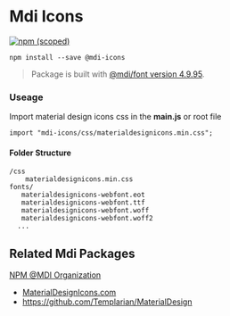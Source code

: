 # Mdi Icons

[![npm (scoped)](https://img.shields.io/badge/npm-v1.0.0-green)](https://www.npmjs.com/package/mdi-icons)
```
npm install --save @mdi-icons
```

> Package is built with [@mdi/font version 4.9.95](https://github.com/Templarian/MaterialDesign-Webfont).



### Useage
Import material design icons css in the **main.js** or root file
```
import "mdi-icons/css/materialdesignicons.min.css";
```


#### Folder Structure

```text
/css
    materialdesignicons.min.css
fonts/
   materialdesignicons-webfont.eot
   materialdesignicons-webfont.ttf
   materialdesignicons-webfont.woff
   materialdesignicons-webfont.woff2
  ...
```


## Related Mdi Packages

[NPM @MDI Organization](https://npmjs.com/org/mdi)

- [MaterialDesignIcons.com](https://materialdesignicons.com)
- https://github.com/Templarian/MaterialDesign